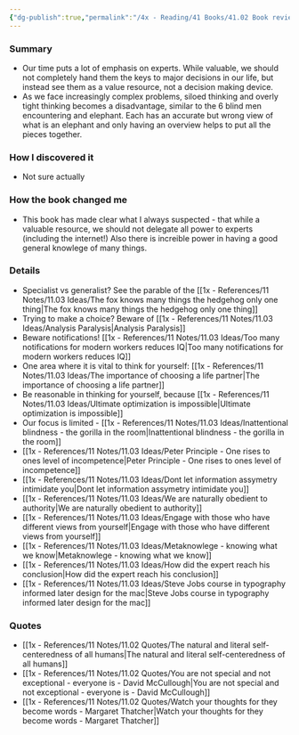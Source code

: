 ```yaml
---
{"dg-publish":true,"permalink":"/4x - Reading/41 Books/41.02 Book reviews/Think for Yourself - Restoring Common Sense in an Age of Experts and Artificial Intelligence - Vikram Mansharamani/","title":"Think for Yourself- Restoring Common Sense in an Age of Experts and Artificial Intelligence - Vikram Mansharamani","noteIcon":""}
---
```



### Summary
- Our time puts a lot of emphasis on experts. While valuable, we should not completely hand them the keys to major decisions in our life, but instead see them as a value resource, not a decision making device.
- As we face increasingly complex problems, siloed thinking and overly tight thinking becomes a disadvantage, similar to the 6 blind men encountering and elephant. Each has an accurate but wrong view of what is an elephant and only having an overview helps to put all the pieces together.

### How I discovered it
- Not sure actually

### How the book changed me
- This book has made clear what I always suspected - that while a valuable resource, we should not delegate all power to experts (including the internet!) Also there is increible power in having a good general knowlege of many things.

### Details
- Specialist vs generalist? See the parable of the [[1x - References/11 Notes/11.03 Ideas/The fox knows many things the hedgehog only one thing\|The fox knows many things the hedgehog only one thing]]
- Trying to make a choice? Beware of [[1x - References/11 Notes/11.03 Ideas/Analysis Paralysis\|Analysis Paralysis]]
- Beware notifications! [[1x - References/11 Notes/11.03 Ideas/Too many notifications for modern workers reduces IQ\|Too many notifications for modern workers reduces IQ]]
- One area where it is vital to think for yourself: [[1x - References/11 Notes/11.03 Ideas/The importance of choosing a life partner\|The importance of choosing a life partner]]
- Be reasonable in thinking for yourself, because [[1x - References/11 Notes/11.03 Ideas/Ultimate optimization is impossible\|Ultimate optimization is impossible]]
- Our focus is limited - [[1x - References/11 Notes/11.03 Ideas/Inattentional blindness - the gorilla in the room\|Inattentional blindness - the gorilla in the room]]
- [[1x - References/11 Notes/11.03 Ideas/Peter Principle - One rises to ones level of incompetence\|Peter Principle - One rises to ones level of incompetence]]
- [[1x - References/11 Notes/11.03 Ideas/Dont let information assymetry intimidate you\|Dont let information assymetry intimidate you]]
- [[1x - References/11 Notes/11.03 Ideas/We are naturally obedient to authority\|We are naturally obedient to authority]]
- [[1x - References/11 Notes/11.03 Ideas/Engage with those who have different views from yourself\|Engage with those who have different views from yourself]]
- [[1x - References/11 Notes/11.03 Ideas/Metaknowlege - knowing what we know\|Metaknowlege - knowing what we know]]
- [[1x - References/11 Notes/11.03 Ideas/How did the expert reach his conclusion\|How did the expert reach his conclusion]]
- [[1x - References/11 Notes/11.03 Ideas/Steve Jobs course in typography informed later design for the mac\|Steve Jobs course in typography informed later design for the mac]]

### Quotes
- [[1x - References/11 Notes/11.02 Quotes/The natural and literal self-centeredness of all humans\|The natural and literal self-centeredness of all humans]]
- [[1x - References/11 Notes/11.02 Quotes/You are not special and not exceptional - everyone is - David McCullough\|You are not special and not exceptional - everyone is - David McCullough]]
- [[1x - References/11 Notes/11.02 Quotes/Watch your thoughts for they become words - Margaret Thatcher\|Watch your thoughts for they become words - Margaret Thatcher]]


